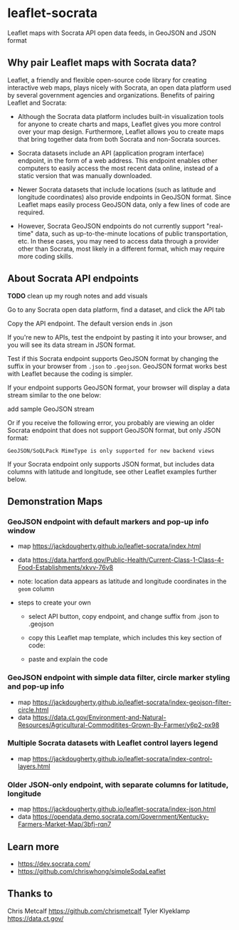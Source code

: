 # leaflet-socrata
Leaflet maps with Socrata API open data feeds, in GeoJSON and JSON format

## Why pair Leaflet maps with Socrata data?

Leaflet, a friendly and flexible open-source code library for creating interactive web maps, plays nicely with Socrata, an open data platform used by several government agencies and organizations. Benefits of pairing Leaflet and Socrata:

- Although the Socrata data platform includes built-in visualization tools for anyone to create charts and maps, Leaflet gives you more control over your map design. Furthermore, Leaflet allows you to create maps that bring together data from both Socrata and non-Socrata sources.
- Socrata datasets include an API (application program interface) endpoint, in the form of a web address. This endpoint enables other computers to easily access the most recent data online, instead of a static version that was manually downloaded.
- Newer Socrata datasets that include locations (such as latitude and longitude coordinates) also provide endpoints in GeoJSON format. Since Leaflet maps easily process GeoJSON data, only a few lines of code are required.

- However, Socrata GeoJSON endpoints do not currently support "real-time" data, such as up-to-the-minute locations of public transportation, etc. In these cases, you may need to access data through a provider other than Socrata, most likely in a different format, which may require more coding skills.

## About Socrata API endpoints

**TODO** clean up my rough notes and add visuals

Go to any Socrata open data platform, find a dataset, and click the API tab

Copy the API endpoint. The default version ends in .json

If you're new to APIs, test the endpoint by pasting it into your browser, and you will see its data stream in JSON format.

Test if this Socrata endpoint supports GeoJSON format by changing the suffix in your browser from ```.json``` to ```.geojson```. GeoJSON format works best with Leaflet because the coding is simpler.

If your endpoint supports GeoJSON format, your browser will display a data stream similar to the one below:

add sample GeoJSON stream

Or if you receive the following error, you probably are viewing an older Socrata endpoint that does not support GeoJSON format, but only JSON format:

```GeoJSON/SoQLPack MimeType is only supported for new backend views```

If your Socrata endpoint only supports JSON format, but includes data columns with latitude and longitude, see other Leaflet examples further below.

## Demonstration Maps

### GeoJSON endpoint with default markers and pop-up info window
- map https://jackdougherty.github.io/leaflet-socrata/index.html
- data https://data.hartford.gov/Public-Health/Current-Class-1-Class-4-Food-Establishments/xkvv-76v8
- note: location data appears as latitude and longitude coordinates in the ```geom``` column

- steps to create your own

  - select API button, copy endpoint, and change suffix from .json to .geojson

  - copy this Leaflet map template, which includes this key section of code:

  - paste and explain the code

### GeoJSON endpoint with simple data filter, circle marker styling and pop-up info
- map https://jackdougherty.github.io/leaflet-socrata/index-geojson-filter-circle.html
- data https://data.ct.gov/Environment-and-Natural-Resources/Agricultural-Commoditites-Grown-By-Farmer/y6p2-px98

### Multiple Socrata datasets with Leaflet control layers legend
- map https://jackdougherty.github.io/leaflet-socrata/index-control-layers.html


### Older JSON-only endpoint, with separate columns for latitude, longitude
- map https://jackdougherty.github.io/leaflet-socrata/index-json.html
- data https://opendata.demo.socrata.com/Government/Kentucky-Farmers-Market-Map/3bfj-rqn7


## Learn more
- https://dev.socrata.com/
- https://github.com/chriswhong/simpleSodaLeaflet

## Thanks to
Chris Metcalf https://github.com/chrismetcalf
Tyler Klyeklamp https://data.ct.gov/
